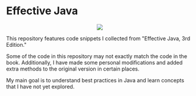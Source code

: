 # Effective Java

<p align="center">
  <img src="https://github.com/betulince/effective-java/assets/44343912/db810962-407f-45c4-86c8-162548cff794" />
</p>

This repository features code snippets I collected from "Effective Java, 3rd Edition."

Some of the code in this repository may not exactly match the code in the book. Additionally, I have made some personal modifications and added extra methods to the original version in certain places.

My main goal is to understand best practices in Java and learn concepts that I have not yet explored.
